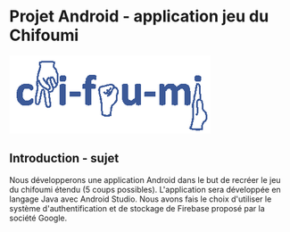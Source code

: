 # Projet Android - application jeu du Chifoumi



![logo_chifumi](img/logo_chifumi.png)



## Introduction - sujet

Nous développerons une application Android dans le but de recréer le jeu du chifoumi étendu (5 coups possibles). L'application sera développée en langage Java avec Android Studio. Nous avons fais le choix d'utiliser le système d'authentification et de stockage de Firebase proposé par la société Google.

